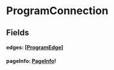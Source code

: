 # ProgramConnection

## Fields

#### edges: [[ProgramEdge](/api/graphql/objects/program-edge.md)]

#### pageInfo: [PageInfo](/api/graphql/objects/page-info.md)!
